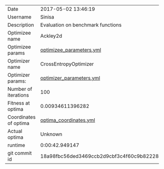 | | |
| --- | --- |
| Date | 2017-05-02 13:46:19 |
| Username | Sinisa |
| Description | Evaluation on benchmark functions |
| Optimizee name | Ackley2d |
| Optimizee params |  <a href="optimizee_parameters.yml">optimizee_parameters.yml</a>  |
| Optimizer name | CrossEntropyOptimizer |
| Optimizer params: |  <a href="optimizer_parameters.yml">optimizer_parameters.yml</a>  |
| Number of iterations | 100 |
| Fitness at optima | 0.00934611396282 |
| Coordinates of optima |  <a href="optima_coordinates.yml">optima_coordinates.yml</a>  |
| Actual optima |  Unknown  |
| runtime | 0:00:42.949147 |
| git commit id | 18a98fbc56ded3469ccb2d9cbf3c4f60c9b82228 |